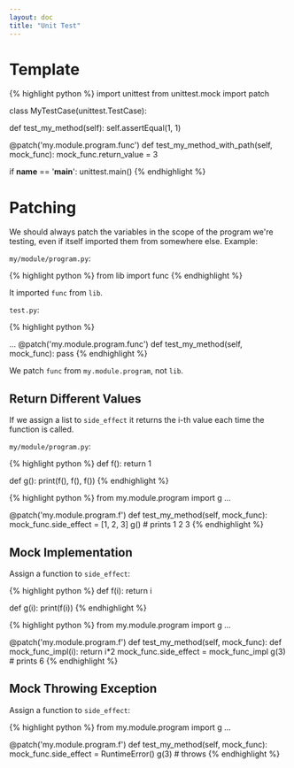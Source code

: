 ```yaml
---
layout: doc
title: "Unit Test"
---
```


# Template

{% highlight python %}
import unittest
from unittest.mock import patch

class MyTestCase(unittest.TestCase):

  def test_my_method(self):
    self.assertEqual(1, 1)

  @patch('my.module.program.func')
  def test_my_method_with_path(self, mock_func):
    mock_func.return_value = 3

if __name__ == '__main__':
    unittest.main()
{% endhighlight %}

# Patching

We should always patch the variables in the scope of the program we're testing, even if itself imported them from somewhere else. Example:

`my/module/program.py`:

{% highlight python %}
from lib import func
{% endhighlight %}

It imported `func` from `lib`.

`test.py`:

{% highlight python %}

...
@patch('my.module.program.func')
def test_my_method(self, mock_func):
  pass
{% endhighlight %}

We patch `func` from `my.module.program`, not `lib`.

## Return Different Values

If we assign a list to `side_effect` it returns the i-th value each time the function is called.

`my/module/program.py`:

{% highlight python %}
def f():
  return 1

def g():
  print(f(), f(), f())
{% endhighlight %}

{% highlight python %}
from my.module.program import g
...

@patch('my.module.program.f')
def test_my_method(self, mock_func):
  mock_func.side_effect = [1, 2, 3]
  g() # prints 1 2 3
{% endhighlight %}

## Mock Implementation

Assign a function to `side_effect`:

{% highlight python %}
def f(i):
  return i

def g(i):
  print(f(i))
{% endhighlight %}

{% highlight python %}
from my.module.program import g
...

@patch('my.module.program.f')
def test_my_method(self, mock_func):
  def mock_func_impl(i):
    return i*2
  mock_func.side_effect = mock_func_impl
  g(3) # prints 6
{% endhighlight %}

## Mock Throwing Exception

Assign a function to `side_effect`:

{% highlight python %}
from my.module.program import g
...

@patch('my.module.program.f')
def test_my_method(self, mock_func):
  mock_func.side_effect = RuntimeError()
  g(3) # throws
{% endhighlight %}
